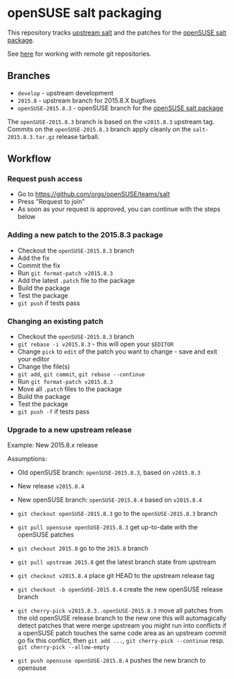 # openSUSE salt packaging

This repository tracks [upstream salt](https://github.com/saltstack/salt) and the patches for the [openSUSE salt package](https://build.opensuse.org/package/show/systemsmanagement:saltstack/salt).

See [here](https://github.com/openSUSE/salt/wiki/Git-.config-for-working-with-remote-repositories) for working with remote git repositories.
## Branches

* `develop` - upstream development
* `2015.8` - upstream branch for 2015.8.X bugfixes
* `openSUSE-2015.8.3` - openSUSE branch for the [openSUSE salt package](https://build.opensuse.org/package/show/systemsmanagement:saltstack/salt)

The `openSUSE-2015.8.3` branch is based on the `v2015.8.3` upstream tag. Commits on the `openSUSE-2015.8.3` branch apply cleanly on the `salt-2015.8.3.tar.gz` release tarball.

## Workflow

### Request push access
* Go to https://github.com/orgs/openSUSE/teams/salt
* Press "Request to join"
* As soon as your request is approved, you can continue with the steps below

### Adding a new patch to the 2015.8.3 package
* Checkout the `openSUSE-2015.8.3` branch
* Add the fix
* Commit the fix
* Run `git format-patch v2015.8.3`
* Add the latest `.patch` file to the package
* Build the package
* Test the package
* `git push` if tests pass

### Changing an existing patch
* Checkout the `openSUSE-2015.8.3` branch
* `git rebase -i v2015.8.3` - this will open your `$EDITOR`
* Change `pick` to `edit` of the patch you want to change - save and exit your editor
* Change the file(s)
* `git add`, `git commit`, `git rebase --continue`
* Run `git format-patch v2015.8.3`
* Move all `.patch` files to the package
* Build the package
* Test the package
* `git push -f` if tests pass

### Upgrade to a new upstream release

Example: New 2015.8.x release

Assumptions:
* Old openSUSE branch: `openSUSE-2015.8.3`, based on `v2015.8.3`
* New release `v2015.8.4`
* New openSUSE branch: `openSUSE-2015.8.4` based on `v2015.8.4`

* `git checkout openSUSE-2015.8.3`
  go to the `openSUSE-2015.8.3` branch

* `git pull opensuse openSUSE-2015.8.3`
  get up-to-date with the openSUSE patches

* `git checkout 2015.8`
  go to the `2015.8` branch

* `git pull upstream 2015.8`
  get the latest branch state from upstream

* `git checkout v2015.8.4`
  place git HEAD to the upstream release tag

* `git checkout -b openSUSE-2015.8.4`
  create the new openSUSE release branch

* `git cherry-pick v2015.8.3..openSUSE-2015.8.3`
  move all patches from the old openSUSE release branch to the new one
  this will automagically detect patches that were merge upstream
  you might run into conflicts if a openSUSE patch touches the same code area as an upstream commit
  go fix this conflict, then `git add ...`, `git cherry-pick --continue` resp. `git cherry-pick --allow-empty`

* `git push opensuse openSUSE-2015.8.4`
  pushes the new branch to opensuse
